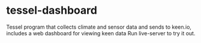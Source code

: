 # tessel-dashboard
Tessel program that collects climate and sensor data and sends to keen.io, includes a web dashboard for viewing keen data
Run live-server to try it out.
